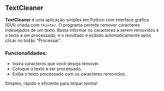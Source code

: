## TextCleaner

**TextCleaner** é uma aplicação simples em Python com interface gráfica (GUI) criada com `tkinter`. O programa permite remover caracteres indesejados de um texto. Basta informar os caracteres a serem removidos e o texto a ser processado, e o resultado é exibido automaticamente após clicar no botão "Processar".

### Funcionalidades:
- Insira caracteres que você deseja remover.
- Coloque o texto a ser processado.
- Exiba o texto processado com os caracteres removidos.

Simples, rápido e eficiente para limpar textos!

